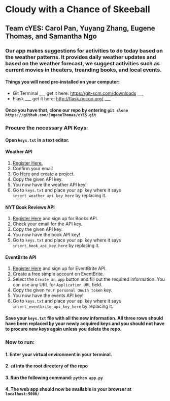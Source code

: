 # Cloudy with a Chance of Skeeball
## Team cYES: Carol Pan, Yuyang Zhang, Eugene Thomas, and Samantha Ngo

### Our app makes suggestions for activities to do today based on the weather patterns. It provides daily weather updates and based on the weather forecast, we suggest activities such as current movies in theaters, treanding books, and local events.

#### Things you will need pre-installed on your computer:
- Git Terminal ___ get it here: https://git-scm.com/downloads ___
- Flask ___ get it here: http://flask.pocoo.org/ ___

#### Once you have that, clone our repo by entering `git clone https://github.com/EugeneThomas/cYES.git`

### Procure the necessary API Keys:
#### Open `keys.txt` in a text editor.
#### Weather API
1. [Register Here.](http://api.wunderground.com/member/registration?mode=api_signup)
2. Confirm your email
3. [Go Here](http://api.wunderground.com/weather/api/d/pricing.html) and create a project.
4. Copy the given API key.
5. You now have the weather API key!
6. Go to `keys.txt` and place your api key where it says `insert_weather_api_key_here` by replacing it.

#### NYT Book Reviews API
1. [Register Here](https://developer.nytimes.com/signup) and sign up for Books API.
2. Check your email for the API key.
4. Copy the given API key.
5. You now have the book API key!
6. Go to `keys.txt` and place your api key where it says `insert_book_api_key_here` by replacing it.

#### EventBrite API
1. [Register Here](http://www.eventbrite.com/myaccount/apps/) and sign up for EventBrite API.
2. Create a free simple account on EventBrite.
3. Select the `Create an app` button and fill out the required information. You can use any URL for `Application URL` field.
4. Copy the given `Your personal OAuth token` key.
5. You now have the events API key!
6. Go to `keys.txt` and place your api key where it says `insert_eventbrite_api_key_here` by replacing it.

#### Save your `keys.txt` file with all the new information. All three rows should have been replaced by your newly acquired keys and you should not have to procure new keys again unless you delete the repo.

### Now to run:
#### 1. Enter your virtual environment in your terminal.
#### 2. `cd` into the root directory of the repo
#### 3. Run the following command: `python app.py`
#### 4. The web app should now be available in your browser at `localhost:5000/`
